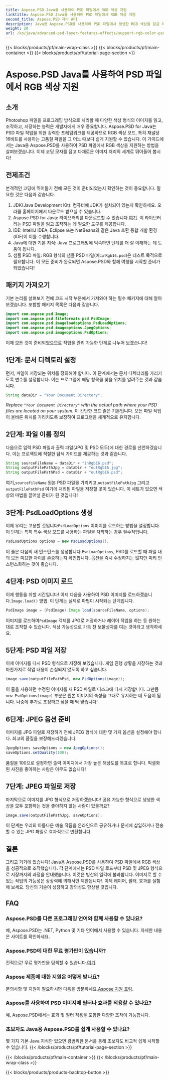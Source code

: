```yaml
---
title: Aspose.PSD Java를 사용하여 PSD 파일에서 RGB 색상 지원
linktitle: Aspose.PSD Java를 사용하여 PSD 파일에서 RGB 색상 지원
second_title: Aspose.PSD 자바 API
description: Java용 Aspose.PSD를 사용하여 PSD 파일에서 생생한 RGB 색상을 잠금 해제하세요! 단계별 가이드를 따라 이미지를 손쉽게 향상하고 저장하세요.
weight: 20
url: /ko/java/advanced-psd-layer-features-effects/support-rgb-color-psd-files/
---
```


{{< blocks/products/pf/main-wrap-class >}}
{{< blocks/products/pf/main-container >}}
{{< blocks/products/pf/tutorial-page-section >}}

# Aspose.PSD Java를 사용하여 PSD 파일에서 RGB 색상 지원

## 소개
Photoshop 파일을 프로그래밍 방식으로 처리할 때 다양한 색상 형식의 이미지를 읽고, 조작하고, 저장하는 능력은 개발자에게 매우 중요합니다. Aspose.PSD for Java는 PSD 파일 작업을 위한 강력한 프레임워크를 제공하므로 RGB 색상 모드, 특히 채널당 16비트를 사용하는 고품질 파일을 그 어느 때보다 쉽게 지원할 수 있습니다. 이 가이드에서는 Java용 Aspose.PSD를 사용하여 PSD 파일에서 RGB 색상을 지원하는 방법을 살펴보겠습니다. 이제 코딩 모자를 잡고 다채로운 이미지 처리의 세계로 뛰어들어 봅시다!
## 전제조건
본격적인 코딩에 뛰어들기 전에 모든 것이 준비되었는지 확인하는 것이 중요합니다. 필요한 것은 다음과 같습니다.
1. JDK(Java Development Kit): 컴퓨터에 JDK가 설치되어 있는지 확인하세요. 오라클 홈페이지에서 다운로드 받으실 수 있습니다.
2.  Aspose.PSD for Java: 라이브러리를 다운로드할 수 있습니다.[여기](https://releases.aspose.com/psd/java/). 이 라이브러리는 PSD 파일을 읽고 조작하는 데 필요한 도구를 제공합니다.
3. IDE: IntelliJ IDEA, Eclipse 또는 NetBeans와 같은 Java 호환 통합 개발 환경(IDE)이 이를 수행합니다.
4. Java에 대한 기본 지식: Java 프로그래밍에 익숙하면 단계를 더 잘 이해하는 데 도움이 됩니다.
5.  샘플 PSD 파일: RGB 형식의 샘플 PSD 파일(예:`inRgb16.psd`)은 테스트 목적으로 필요합니다.
이 모든 준비가 완료되면 Aspose.PSD와 함께 여행을 시작할 준비가 되었습니다!
## 패키지 가져오기
기본 논리를 살펴보기 전에 코드 시작 부분에서 가져와야 하는 필수 패키지에 대해 알아 보겠습니다. 포함할 패키지 목록은 다음과 같습니다.
```java
import com.aspose.psd.Image;
import com.aspose.psd.fileformats.psd.PsdImage;
import com.aspose.psd.imageloadoptions.PsdLoadOptions;
import com.aspose.psd.imageoptions.JpegOptions;
import com.aspose.psd.imageoptions.PsdOptions;
```
이제 모든 것이 준비되었으므로 작업을 관리 가능한 단계로 나누어 보겠습니다!
## 1단계: 문서 디렉토리 설정
먼저, 파일이 저장되는 위치를 정의해야 합니다. 이 단계에서는 문서 디렉터리를 가리키도록 변수를 설정합니다. 이는 프로그램에 해당 항목을 찾을 위치를 알려주는 것과 같습니다.
```java
String dataDir = "Your Document Directory";
```
*Replace `"Your Document Directory"` with the actual path where your PSD files are located on your system.* 
이 간단한 코드 줄은 기본입니다. 모든 파일 작업이 올바른 위치를 가리키도록 보장하여 프로그램을 체계적으로 유지합니다.
## 2단계: 파일 이름 정의
다음으로 입력 PSD 파일과 출력 파일(JPG 및 PSD 모두)에 대한 경로를 선언하겠습니다. 이는 프로젝트에 적절한 탐색 가이드를 제공하는 것과 같습니다.
```java
String sourceFileName = dataDir + "inRgb16.psd";
String outputFilePathJpg = dataDir + "outRgb16.jpg";
String outputFilePathPsd = dataDir + "outRgb16.psd";
```
 여기,`sourceFileName` 원본 PSD 파일을 가리키고,`outputFilePathJpg` 그리고`outputFilePathPsd` 여기에 처리된 파일을 저장할 곳이 있습니다. 이 세트가 있으면 색상의 마법을 끌어낼 준비가 된 것입니다!
## 3단계: PsdLoadOptions 생성
 이제 우리는 고용할 것입니다`PsdLoadOptions` 이미지를 로드하는 방법을 설정합니다. 이 단계는 특히 특수 색상 모드를 사용하는 파일을 처리하는 경우 필수적입니다.
```java
PsdLoadOptions options = new PsdLoadOptions();
```
 이 줄은 다음의 새 인스턴스를 생성합니다.`PsdLoadOptions`, PSD를 로드할 때 파일 내의 모든 미묘한 차이를 존중하는지 확인합니다. 옵션을 즉시 수정하지는 않지만 미리 인스턴스화하는 것이 좋습니다.
## 4단계: PSD 이미지 로드
이제 행동을 취할 시간입니다! 이제 다음을 사용하여 PSD 이미지를 로드하겠습니다.`Image.load()` 방법. 이 단계는 실제로 마법이 시작되는 단계입니다.
```java
PsdImage image = (PsdImage) Image.load(sourceFileName, options);
```
 이미지를 로드하여`PsdImage` 객체를 JPG로 저장하거나 레이어 작업을 하는 등 원하는 대로 조작할 수 있습니다. 색상 가능성으로 가득 찬 보물상자를 여는 것이라고 생각하세요.
## 5단계: PSD 파일 저장
이제 이미지를 다시 PSD 형식으로 저장해 보겠습니다. 게임 진행 상황을 저장하는 것과 마찬가지로 작업 내용이 손실되지 않도록 하고 싶습니다.
```java
image.save(outputFilePathPsd, new PsdOptions(image));
```
 이 줄을 사용하면 수정된 이미지를 새 PSD 파일로 디스크에 다시 저장합니다. 그만큼`new PsdOptions(image)` 부분은 원본 이미지의 속성을 그대로 유지하는 데 도움이 됩니다. 나중에 추가로 조정하고 싶을 때 딱 맞습니다!
## 6단계: JPEG 옵션 준비
이미지를 JPG 파일로 저장하기 전에 JPEG 형식에 대한 몇 가지 옵션을 설정해야 합니다. 최고의 품질을 보장해드리겠습니다.
```java
JpegOptions saveOptions = new JpegOptions();
saveOptions.setQuality(100);
```
품질을 100으로 설정하면 출력 이미지에서 가장 높은 해상도를 목표로 합니다. 픽셀화된 사진을 좋아하는 사람은 아무도 없습니다! 
## 7단계: JPEG 파일로 저장
마지막으로 이미지를 JPG 형식으로 저장하겠습니다! 공유 가능한 형식으로 생생한 색상을 모두 포함하는 것을 좋아하지 않는 사람이 있을까요?
```java
image.save(outputFilePathJpg, saveOptions);
```
이 단계는 우리의 아름다운 예술 작품을 온라인으로 공유하거나 문서에 삽입하거나 전송할 수 있는 JPG 파일로 효과적으로 변환합니다.
## 결론
그리고 거기에 있습니다! Java용 Aspose.PSD를 사용하여 PSD 파일에서 RGB 색상을 성공적으로 조작했습니다. 각 단계에서는 PSD 파일 로드부터 PSD 및 JPEG 형식으로 저장까지의 과정을 안내했습니다. 이것은 빙산의 일각에 불과합니다. 이미지로 할 수 있는 작업의 가능성은 상상력에 의해서만 제한됩니다!.
이제 레이어, 필터, 효과를 실험해 보세요. 당신의 기술이 성장하고 창의성도 향상될 것입니다.

## FAQ
### Aspose.PSD를 다른 프로그래밍 언어와 함께 사용할 수 있나요?  
예, Aspose.PSD는 .NET, Python 및 기타 언어에서 사용할 수 있습니다. 자세한 내용은 사이트를 확인하세요.
### Aspose.PSD에 대한 무료 평가판이 있습니까?  
 전적으로! 무료 평가판을 탐색할 수 있습니다.[여기](https://releases.aspose.com/).
### Aspose 제품에 대한 지원은 어떻게 받나요?  
 문의사항 및 지원이 필요하시면 다음을 방문하세요.[Aspose 지원 포럼](https://forum.aspose.com/c/psd/34).
### Aspose를 사용하여 PSD 이미지에 필터나 효과를 적용할 수 있나요?  
예, Aspose.PSD에서는 효과 및 필터 적용을 포함한 다양한 조작이 가능합니다.
### 초보자도 Java용 Aspose.PSD를 쉽게 사용할 수 있나요?  
몇 가지 기본 Java 지식만 있으면 광범위한 문서를 통해 초보자도 비교적 쉽게 시작할 수 있습니다.
{{< /blocks/products/pf/tutorial-page-section >}}

{{< /blocks/products/pf/main-container >}}
{{< /blocks/products/pf/main-wrap-class >}}

{{< blocks/products/products-backtop-button >}}

